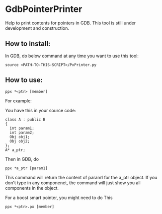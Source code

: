 GdbPointerPrinter
============

Help to print contents for pointers in GDB.
This tool is still under development and construction.


How to install:
------------

In GDB, do below command at any time you want to use this tool:

    source <PATH-TO-THIS-SCRIPT>/PxPrinter.py

How to use:
-----------
    ppx *<ptr> [member]

For example:

You have this in your source code:

    class A : public B
    {
      int param1;
      int param2;
      Obj obj1;
      Obj obj2;
    };
    A* a_ptr;

Then in GDB, do

    ppx *a_ptr [param1]

This command will return the content of param1 for the a_ptr object.
If you don't type in any componenet, the command will just show you all components in the object.

For a boost smart pointer, you might need to do This

    ppx *<ptr>.px [member]
